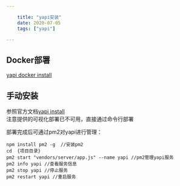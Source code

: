 ```yaml
---

    title: "yapi安装"
    date: 2020-07-05
    tags: ["yapi"]

---
```

## Docker部署
[yapi docker install](https://github.com/fjc0k/docker-YApi)


## 手动安装
参照官方文档[yapi install](https://hellosean1025.github.io/yapi/devops/index.html)  
注意提供的可视化部署已不可用，直接通过命令行部署  

部署完成后可通过pm2对yapi进行管理：  
```shell
npm install pm2 -g  //安装pm2
cd  {项目目录}
pm2 start "vendors/server/app.js" --name yapi //pm2管理yapi服务
pm2 info yapi //查看服务信息
pm2 stop yapi //停止服务
pm2 restart yapi //重启服务
```